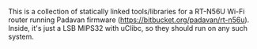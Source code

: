 This is a collection of statically linked tools/libraries for a RT-N56U Wi-Fi router
running Padavan firmware (https://bitbucket.org/padavan/rt-n56u). Inside, it's
just a LSB MIPS32 with uClibc, so they should run on any such system.
